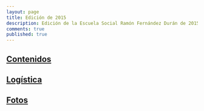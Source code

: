 ```yaml
---
layout: page
title: Edición de 2015
description: Edición de la Escuela Social Ramón Fernández Durán de 2015
comments: true
published: true
---
```


[Contenidos](/historico/2015/contenidos.html)
---------------------------------------------

[Logística](/historico/2015/logistica.html)
-------------------------------------------

[Fotos](/historico/2015/fotos.html)
-----------------------------------